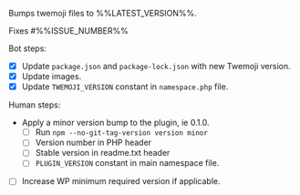 Bumps twemoji files to %%LATEST_VERSION%%.

Fixes #%%ISSUE_NUMBER%%

Bot steps:

* [x] Update `package.json` and `package-lock.json` with new Twemoji version.
* [x] Update images.
* [x] Update `TWEMOJI_VERSION` constant in `namespace.php` file.

Human steps:

* Apply a minor version bump to the plugin, ie 0.1.0.
   * [ ] Run `npm --no-git-tag-version version minor`
   * [ ] Version number in PHP header
   * [ ] Stable version in readme.txt header
   * [ ] `PLUGIN_VERSION` constant in main namespace file.
* [ ] Increase WP minimum required version if applicable.
